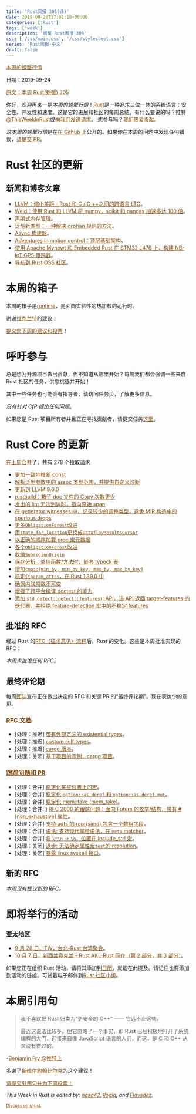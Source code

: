 ```yaml
---
title: 'Rust周报 305(译)'
date: 2019-09-26T17:01:18+08:00
categories: ['Rust']
tags: ['week']
description: '螃蟹-Rust周报-304'
css: ['/css/main.css', '/css/stylesheet.css']
series: 'Rust周报-中文'
draft: false
---
```


<style>
a { color: #804d0f;}
</style>

[本周的螃蟹行情](https://this-week-in-rust.org/)

日期：2019-09-24

[原文：本周 Rust(螃蟹) 305](https://this-week-in-rust.org/blog/2019/09/17/this-week-in-rust-304/)

你好，欢迎再来一期*本周的螃蟹行情*！[Rust](http://rust-lang.org)是一种追求三位一体的系统语言：安全性、并发性和速度。这是它的进展和社区的每周总结。有什么要说的吗？推特[@ThisWeekInRust](https://twitter.com/ThisWeekInRust)或[向我们发送请求](https://github.com/cmr/this-week-in-rust)。 想参与吗？[我们热爱贡献](https://github.com/rust-lang/rust/blob/master/CONTRIBUTING.md).

*这本周的螃蟹行情*是在[在 Github 上](https://github.com/cmr/this-week-in-rust)公开的。如果你在本周的问题中发现任何错误，[请提交 PR](https://github.com/cmr/this-week-in-rust/pulls)。

# Rust 社区的更新

## 新闻和博客文章

- [LLVM：缩小差距 - Rust 和 C / C ++之间的跨语言 LTO](http://blog.llvm.org/2019/09/closing-gap-cross-language-lto-between.html)。
- [Weld：使用 Rust 和 LLVM 将 numpy，scikit 和 pandas 加速多达 100 倍](https://notamonadtutorial.com/weld-accelerating-numpy-scikit-and-pandas-as-much-as-100x-with-rust-and-llvm-12ec1c630a1)。
- [声明式内存管理](https://amos.me/blog/2019/declarative-memory-management/)。
- [泛型新类型：一种解决 orphan 规则的方法](https://blog.eizinger.io/8593/generic-newtypes-a-way-to-work-around-the-orphan-rule)。
- [Async 构建器](https://blog.yoshuawuyts.com/async-finalizers/)。
- [Adventures in motion control：顶层基础架构](http://adventures.michaelfbryan.com/posts/top-level-infrastructure/)。
- [使用 Apache Mynewt 和 Embedded Rust 在 STM32 L476 上，构建 NB-IoT GPS 跟踪器](https://medium.com/@ly.lee/build-an-nb-iot-gps-tracker-on-stm32-l476-with-apache-mynewt-and-embedded-rust-8c095a925546)。
- [导航到 Rust OSS 社区](https://yaah.dev/getting-involved)。

# 本周的箱子

本周的箱子是[runtime](https://github.com/mun-lang/runtime)，是面向实验性的热加载的运行时。

谢谢[维克兰特](https://users.rust-lang.org/t/crate-of-the-week/2704/628)的建议！

[提交您下周的建议和投票][submit_crate]！

[submit_crate]: https://users.rust-lang.org/t/crate-of-the-week/2704

# 呼吁参与

总是想为开源项目做出贡献，但不知道从哪里开始？每周我们都会强调一些来自 Rust 社区的任务，供您挑选并开始！

其中一些任务也可能会有指导者，请访问任务页，了解更多信息。

_没有针对 CfP 提出任何问题_。

如果您是 Rust 项目所有者并且正在寻找贡献者，请提交任务[这里][guidelines]。

[guidelines]: https://users.rust-lang.org/t/twir-call-for-participation/4821

# Rust Core 的更新

[在上周合并][merged]了，共有 278 个拉取请求

[merged]: https://github.com/search?q=is%3Apr+org%3Arust-lang+is%3Amerged+merged%3A2019-09-16..2019-09-23

- [更加一致地推断 const](https://github.com/rust-lang/rust/pull/64679)
- [解析泛型参数中的 assoc 类型范围，并提供自定义诊断](https://github.com/rust-lang/rust/pull/64676)
- [更新到 LLVM 9.0.0](https://github.com/rust-lang/rust/pull/64634)
- [rustbuild：箱子 doc 文件的 Copy 次数更少](https://github.com/rust-lang/rust/pull/64613)
- [发出的 lint 无法到达时，指向原始 span ](https://github.com/rust-lang/rust/pull/64592)
- [在 generator witnesses 中，记录较少的调整类型，避免 MIR 构造中的 spurious drops](https://github.com/rust-lang/rust/pull/64584)
- [更多`ObligationForest`改进](https://github.com/rust-lang/rust/pull/64545)
- [用`state_for_location`更换成`DataflowResultsCursor`](https://github.com/rust-lang/rust/pull/64532)
- [以正确的顺序加载 proc 宏元数据](https://github.com/rust-lang/rust/pull/64528)
- [各个`ObligationForest`改进](https://github.com/rust-lang/rust/pull/64500)
- [收缩`SubregionOrigin`](https://github.com/rust-lang/rust/pull/64394)
- [保存分析：处理函数/方法时，嵌套 typeck 表](https://github.com/rust-lang/rust/pull/64250)
- [增加`cmp::{min_by, min_by_key, max_by, max_by_key}`](https://github.com/rust-lang/rust/pull/64047)
- [稳定化`param_attrs`，在 Rust 1.39.0 中](https://github.com/rust-lang/rust/pull/64010)
- [确保内联常数不可变](https://github.com/rust-lang/rust/pull/63955)
- [增强了跨平台编译 doctest 的能力](https://github.com/rust-lang/cargo/pull/6892)
- [添加 `std_detect::detect::features()`API，该 API 返回 target-features 的迭代器，并拒绝 feature-detection 宏中的不稳定 features](https://github.com/rust-lang/stdarch/pull/739)

## 批准的 RFC

经过 Rust 的[RFC（征求意见）流程](https://github.com/rust-lang/rfcs#rust-rfcs)后，Rust 的变化。这些是本周批准实现的 RFC：

_本周未批准任何 RFC。_

## 最终评论期

每周[团队](https://www.rust-lang.org/team.html)宣布正在做出决定的 RFC 和关键 PR 的“最终评论期”。现在表达你的意见。

### [RFC 文档](https://github.com/rust-lang/rfcs/labels/final-comment-period)

- \[处理：推迟] [带有外部定义的 existential types](https://github.com/rust-lang/rfcs/pull/2492)。
- \[处理：推迟] [custom self types](https://github.com/rust-lang/rfcs/pull/2362)。
- \[处理：推迟] [cargo 版本](https://github.com/rust-lang/rfcs/pull/2182)。
- \[处理：关闭] [基于项目的示例，cargo 项目](https://github.com/rust-lang/rfcs/pull/2517)。

### [跟踪问题和 PR](https://github.com/rust-lang/rust/labels/final-comment-period)

- \[处理：合并] [稳定化某些位置上的宏](https://github.com/rust-lang/rust/pull/63931)。
- \[处理：合并] [稳定化 `option::as_deref` 和 `option::as_deref_mut`](https://github.com/rust-lang/rust/pull/64708)。
- \[处理：合并] [稳定化 mem::take (mem_take)](https://github.com/rust-lang/rust/pull/64716)。
- \[处理：合并: ] [RFC 2008 的跟踪问题：面向 Future 的枚举/结构，带有 #[non_exhaustive] 属性](https://github.com/rust-lang/rust/issues/44109)。
- \[处理：合并] [支持 adts 的 repr(simd) 包含一个数组字段](https://github.com/rust-lang/rust/pull/63531)。
- \[处理：合并] [语法: 支持现代属性语法，在 `meta` matcher](https://github.com/rust-lang/rust/pull/63674)。
- \[处理：合并] [将 `\r\n` -> `\n`，位置在 include_str! 宏](https://github.com/rust-lang/rust/pull/63681)。
- \[处理：关闭] [退步: 无法确定属性宏`test`的 resolution](https://github.com/rust-lang/rust/issues/56375)。
- \[处理：关闭] [暴露 linux syscall 接口](https://github.com/rust-lang/rust/pull/63745)。

## 新的 RFC

_本周没有提议新的 RFC。_

# 即将举行的活动

### 亚太地区

- [9 月 28 日，TW，台北-Rust 台湾聚会](https://www.facebook.com/events/2110177005945081/)。
- [10 月 7 日，新西兰奥克兰 - Rust AKL-Rust 简介（第 2 部分，共 3 部分）](https://www.meetup.com/rust-akl/events/259481147/)。

如果您正在组织 Rust 活动，请将其添加到[日历][calendar]，就能在此提及。请记住也要添加到活动的链接。可试着电子邮件到[Rust 社区小组][community]。

[calendar]: https://www.google.com/calendar/embed?src=apd9vmbc22egenmtu5l6c5jbfc%40group.calendar.google.com
[community]: mailto:community-team@rust-lang.org

# 本周引用句

> 我不喜欢把 Rust 归类为“更安全的 C++” —— 它远不止这些。
>
> 最近这说法比较多。但它忽略了一个事实，即 Rust 已经积极地打开了系统编程的大门，迎接来自像 JavaScript 语言的人们，而这，是 C 和 C++ 从来没有做过的。

\-[Benjamin Fry @推特上](https://twitter.com/benj_fry/status/1173754548453699584)

多谢了[斯维尔约翰比尔克](https://users.rust-lang.org/t/twir-quote-of-the-week/328/703)的这个建议！

[请提交引用句并为下周投票！](https://users.rust-lang.org/t/twir-quote-of-the-week/328)

_This Week in Rust is edited by: [nasa42](https://github.com/nasa42), [llogiq](https://github.com/llogiq), and [Flavsditz](https://github.com/Flavsditz)._

<small>[Discuss on r/rust](https://www.reddit.com/r/rust/comments/d6920w/this_week_in_rust_304/).</small>
